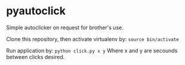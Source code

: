 # pyautoclick
Simple autoclicker on request for brother's use.

Clone this repository, then activate virtualenv by:
`source bin/activate`

Run application by: 
`python click.py x y`
Where x and y are secounds between clicks desired.
